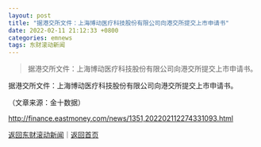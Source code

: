 ```yaml
---
layout: post
title: "据港交所文件：上海博动医疗科技股份有限公司向港交所提交上市申请书"
date: 2022-02-11 21:12:33 +0800
categories: emnews
tags: 东财滚动新闻
---
```

> 据港交所文件：上海博动医疗科技股份有限公司向港交所提交上市申请书。

<p>据港交所文件：上海博动医疗科技股份有限公司向港交所提交上市申请书。</p><p class="em_media">（文章来源：金十数据）</p>

<http://finance.eastmoney.com/news/1351,202202112274331093.html>

[返回东财滚动新闻](//finews.withounder.com/emnews/)｜[返回首页](//finews.withounder.com/)